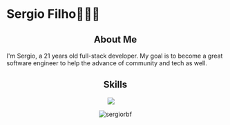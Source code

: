 <h1>Sergio Filho👨🏽‍💻</h1>

<h2 align="center">About Me </h2>
 <p> I'm Sergio, a 21 years old full-stack developer. My goal is to become a great software engineer to help the advance of community and tech as well. </p>
    

<h2 align="center">Skills </h2>

<div align="center">
  <a href="https://skillicons.dev" style="display: inline-block; margin-right: 20px;">
    <img src="https://skillicons.dev/icons?i=dotnet,angular,cs,go,ts,js,mysql,html,css,sass,vscode,visualstudio" />
  </a>
</div>

<p></p>

<p align="center">
  <img align="center" src="https://github-readme-streak-stats.herokuapp.com/?user=sergiorbf&theme=tokyonight" alt="sergiorbf" />
</p>
